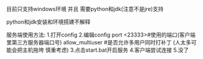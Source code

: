 目前只支持windows环境 并且 需要python和jdk(注意不是jre)支持

python和jdk安装和环境搭建不解释

服务端使用方法:
1.打开config
2.编辑config
port <23333>#使用的端口(客户端里第三方服务器端口号)
allow_multiuser <false>#是否允许多用户同时打补丁 (人太多可能会把主机拖垮 慎重考虑)
3.点击start.bat开启服务
4.客户端尝试连接
5.没了